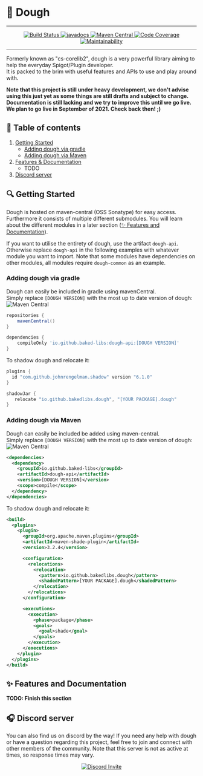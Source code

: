 # :bagel: Dough

<hr />
<p align="center">
    <a href="https://github.com/baked-libs/dough/actions">
        <img alt="Build Status" src="https://github.com/baked-libs/dough/actions/workflows/maven.yml/badge.svg?event=push" />
    </a>
    <a href="https://javadoc.io/doc/io.github.baked-libs/dough-api">
	<img alt="javadocs" src="https://javadoc.io/badge2/io.github.baked-libs/dough-api/javadoc.svg" />
    </a>
    <a href="https://search.maven.org/search?q=baked-libs">
        <img alt="Maven Central" src="https://img.shields.io/maven-central/v/io.github.baked-libs/dough?color=1074ad&logo=apache-maven" />
    </a>
    <a href="https://sonarcloud.io/project/overview?id=baked-libs_dough">
        <img alt="Code Coverage" src="https://sonarcloud.io/api/project_badges/measure?project=baked-libs_dough&metric=coverage" />
    </a>
    <a href="https://sonarcloud.io/project/overview?id=baked-libs_dough">
        <img alt="Maintainability" src="https://sonarcloud.io/api/project_badges/measure?project=baked-libs_dough&metric=sqale_rating" />
    </a>
</p>
<hr />

Formerly known as "cs-corelib2", dough is a very powerful library aiming to help the everyday Spigot/Plugin developer.<br>
It is packed to the brim with useful features and APIs to use and play around with.

**Note that this project is still under heavy development, we don't advise using this just yet as some things are still drafts and subject to change. Documentation is still lacking and we try to improve this until we go live. We plan to go live in September of 2021. Check back then! ;)**

## :page_facing_up: Table of contents
1. [Getting Started](#mag-getting-started)
    - [Adding dough via gradle](#adding-dough-via-gradle)
    - [Adding dough via Maven](#adding-dough-via-maven)
2. [Features & Documentation](#sparkles-features-and-documentation)
    - TODO
3. [Discord server](#headphones-discord-server)

## :mag: Getting Started
Dough is hosted on maven-central (OSS Sonatype) for easy access.
Furthermore it consists of multiple different submodules. You will
learn about the different modules in a later section ([:sparkles: Features and Documentation](#sparkles-features-and-documentation)).

If you want to utilise the entirety of dough, use the artifact `dough-api`.<br>
Otherwise replace `dough-api` in the following examples with whatever module you want to import. Note that
some modules have dependencies on other modules, all modules require `dough-common` as an example.

### Adding dough via gradle
Dough can easily be included in gradle using mavenCentral.<br />
Simply replace `[DOUGH VERSION]` with the most up to date version of dough:
![Maven Central](https://img.shields.io/maven-central/v/io.github.baked-libs/dough?label=latest%20version)

```gradle
repositories {
	mavenCentral()
}

dependencies {
	compileOnly 'io.github.baked-libs:dough-api:[DOUGH VERSION]'
}
```

To shadow dough and relocate it:
```gradle
plugins {
  id "com.github.johnrengelman.shadow" version "6.1.0"
}

shadowJar {
   relocate "io.github.bakedlibs.dough", "[YOUR PACKAGE].dough"
}
```

### Adding dough via Maven
Dough can easily be included be added using maven-central.<br />
Simply replace `[DOUGH VERSION]` with the most up to date version of dough:
![Maven Central](https://img.shields.io/maven-central/v/io.github.baked-libs/dough?label=latest%20version)

```xml
<dependencies>
  <dependency>
    <groupId>io.github.baked-libs</groupId>
    <artifactId>dough-api</artifactId>
    <version>[DOUGH VERSION]</version>
    <scope>compile</scope>
  </dependency>
</dependencies>
```

To shadow dough and relocate it:
```xml
<build>
  <plugins>
    <plugin>
      <groupId>org.apache.maven.plugins</groupId>
      <artifactId>maven-shade-plugin</artifactId>
      <version>3.2.4</version>

      <configuration>
        <relocations>
          <relocation>
            <pattern>io.github.bakedlibs.dough</pattern>
            <shadedPattern>[YOUR PACKAGE].dough</shadedPattern>
          </relocation>
        </relocations>
      </configuration>

      <executions>
        <execution>
          <phase>package</phase>
          <goals>
            <goal>shade</goal>
          </goals>
        </execution>
      </executions>
    </plugin>
  </plugins>
</build>
```

## :sparkles: Features and Documentation
**TODO: Finish this section**

## :headphones: Discord server
You can also find us on discord by the way!
If you need any help with dough or have a question regarding this project, feel free to join and connect with other members of the community.
Note that this server is not as active at times, so response times may vary.

<p align="center">
  <a href="https://discord.gg/c8tk8rP8Wb">
    <img src="https://discordapp.com/api/guilds/862336191839600650/widget.png?style=banner3" alt="Discord Invite"/>
  </a>
</p>
